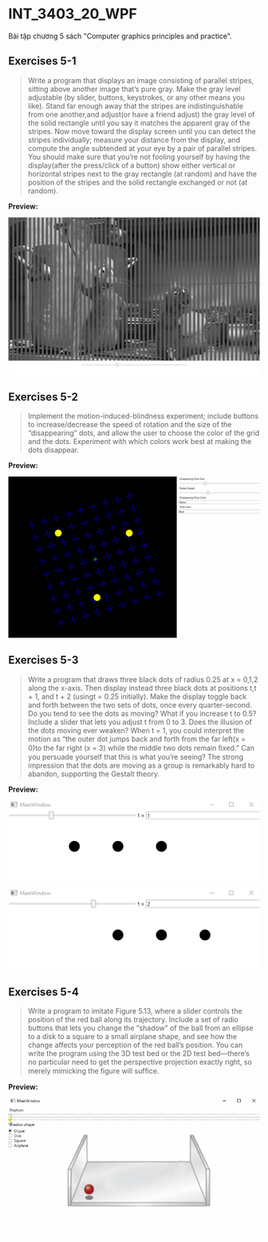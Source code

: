 # INT_3403_20_WPF
Bài tập chương 5 sách "Computer graphics principles and practice".

## Exercises 5-1
> Write a program that displays an image consisting of parallel stripes, sitting above another image that’s pure gray. Make the gray level adjustable (by slider, buttons, keystrokes, or any other means you like). Stand far enough away that the stripes are indistinguishable from one another,and adjust(or have a friend adjust) the gray level of the solid rectangle until you say it matches the apparent gray of the stripes. Now move toward the display screen until you can detect the stripes individually; measure your distance from the display, and compute the angle subtended at your eye by a pair of parallel stripes. You should make sure that you’re not fooling yourself by having the display(after the press/click of a button) show either vertical or horizontal stripes next to the gray rectangle (at random) and have the position of the stripes and the solid rectangle exchanged or not (at random).

**Preview:**

![image](./BaiTap5-1/demo.png)

## Exercises 5-2
> Implement the motion-induced-blindness experiment; include buttons to increase/decrease the speed of rotation and the size of the “disappearing” dots, and allow the user to choose the color of the grid and the dots. Experiment with which colors work best at making the dots disappear.

**Preview:**

![image](./BaiTap5-2/demo.gif)

## Exercises 5-3
> Write a program that draws three black dots of radius 0.25 at x = 0,1,2 along the x-axis. Then display instead three black dots at positions t,t + 1, and t + 2 (usingt = 0.25 initially). Make the display toggle back and forth between the two sets of dots, once every quarter-second. Do you tend to see the dots as moving? What if you increase t to 0.5? Include a slider that lets you adjust t from 0 to 3. Does the illusion of the dots moving ever weaken? When t = 1, you could interpret the motion as “the outer dot jumps back and forth from the far left(x = 0)to the far right (x = 3) while the middle two dots remain ﬁxed.” Can you persuade yourself that this is what you’re seeing? The strong impression that the dots are moving as a group is remarkably hard to abandon, supporting the Gestalt theory. 

**Preview:**

![image](./BaiTap5-3/demo1.gif)

![image](./BaiTap5-3/demo2.gif)

## Exercises 5-4
>  Write a program to imitate Figure 5.13, where a slider controls the position of the red ball along its trajectory. Include a set of radio buttons that lets you change the “shadow” of the ball from an ellipse to a disk to a square to a small airplane shape, and see how the change affects your perception of the red ball’s position. You can write the program using the 3D test bed or the 2D test bed—there’s no particular need to get the perspective projection exactly right, so merely mimicking the ﬁgure will sufﬁce.

**Preview:**

![image](./BaiTap5-4/demo.gif)
